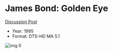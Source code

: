 # James Bond: Golden Eye

[Discussion Post](https://www.avsforum.com/threads/bass-eq-for-filtered-movies.2995212/post-56957228)

* Year: 1995
* Format: DTS-HD MA 5.1

![img 0](https://i.imgur.com/vqvBexK.jpg)

